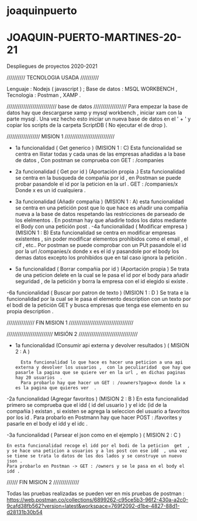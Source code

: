 ﻿# joaquinpuerto
# JOAQUIN-PUERTO-MARTINES-20-21
Despliegues de proyectos 2020-2021 

////////// TECNOLOGIA USADA  //////////
 
Lenguaje :  Nodejs ( javascript ) ; 
Base de datos  : MSQL WORKBENCH  ,
Tecnologia : Postman ,  XAMP  . 

/////////////////////////// base de datos  ////////////////// 
Para empezar la base de datos  hay que descargarse xamp y mysql workbench  , iniciar xam con la parte mysql . 
Una vez hecho esto iniciar un nueva base de datos en el  ' + ' y copiar los scripts de  la carpeta ScriptDB  ( No ejecutar el de drop ). 

//////////////////  MISION 1 ///////////////////////////

 - 1a funcionalidad  ( Get generico ) (MISION 1  : C)
        Esta funcionalidad se centra en llistar todas y cada unas de las empresas añadidas a la base de datos  , Con postman se comprueba con GET : /companies 
 - 2a funcionalidad  ( Get por id ) (Aportación propia .)
        Esta funcionalidad se centra en la busqueda de compañia por id  , en Postman se puede probar pasandole el id por la peticion en la url . GET : /companies/x 
        Donde x es un id cualquiera . 

 - 3a funcionalidad  (Añadir compañia ) (MISION 1 : A)
        esta funcionalidad se centra en una petición post que lo que hace es añadir una compañia nueva a la base de datos respetando las restricciones de parseado de los elelmentos  . 
        En postman hay que añadirle todos los datos  mediante el Body con una petición post . 
 -4a funcionalidad  ( Modificar empresa ) (MISION 1 : B) 
        Esta funcionalidad se centra en modificar empresas existentes , sin poder modificar elementos prohibidos como el email  , el cif , etc..
        Por postman se puede comprobar  con un PUt pasandole el id por la url /companies/x
        donde x es el id y pasandole por el body los demas datos excepto los prohibidos que en tal caso ignora la petición . 


- 5a funcionalidad  ( Borrar compañia por id ) (Aportación propia )
    Se trata de una peticion delete en la cual se le pasa el id por el body para añadir seguridad  , de la petición y borra la empresa con el id elegido  si existe . 

-6a funcionalidad  ( Buscar por patron de texto  ) (MISION 1 : D )
    Se trata e la funcionalidad por la cual se le pasa el elemento description con un texto por el bodi de la petición GET  y busca  empresas que tenga ese elemento en su propia description . 

/////////////// FIN MISION 1 ///////////////////////////////////

///////////////////////// MISIÓN 2 ////////////////////////////////


- 1a funcionalidad  (Consumir api externa y devolver resultados  ) ( MISION 2 : A )

        Esta funcionalidad lo que hace es hacer una peticion a una api externa y devolver los usuarios ,  con la peculiaridad  que hay que pasarle la pagina que se quiere ver en la url , en dichas paginas hay 20 usuarios  . 
        Para probarlo hay que hacer un GET : /ouwners?page=x donde la x es la pagina que quieres ver  . 

-2a funcionalidad   (Agregar favoritos )  (MISION 2 : B )
        En esta funcionalidad primero se comprueba que el idd ( id del usuario  ) y el idc (id de la compañia  ) existan , si existen se agrega la seleccion del usuario a favoritos por los id  . 
        Para probarlo en Postmann hay que hacer  POST : /favorites  y pasarle en el body el idd y el idc . 

-3a funcionalidad  ( Parsear el json como en el ejemplo ) ( MISION 2 : C  )

    En esta funcionalidad recoge el idd por el bodi de la peticion  get  , y se hace una peticion a usuarios y a los post con ese idd  , una vez se tiene se trata lo datos de los dos lados y se construye un nuevo json .
    Para probarlo en Postman -> GET : /owners y se le pasa en el body el idd . 

////// FIN MISION 2 //////////////

Todas las pruebas realizadas se pueden ver en  mis pruebas de postman  : 
https://web.postman.co/collections/6899262-c95ce5b3-96f2-430a-a2c0-9cafd38fb562?version=latest&workspace=769f2092-d1be-4827-88d1-d28131b30b54
